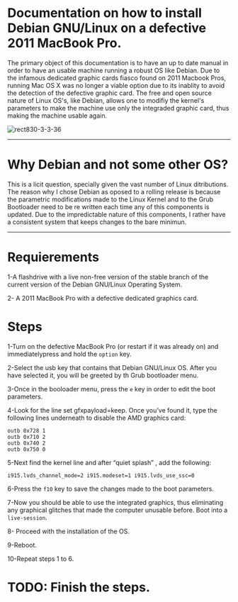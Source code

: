 # Documentation on how to install Debian GNU/Linux on a defective 2011 MacBook Pro.

The primary object of this documentation is to have an up to date manual in order to have an usable machine running a robust OS like Debian. Due to the infamous dedicated graphic cards fiasco found on 2011 Macbook Pros, running Mac OS X was no longer a viable option due to its inablity to avoid the detection of the defective graphic card. The free and open source nature of Linux OS's, like Debian, allows one to modifiy the kernel's parameters to make the machine use only the integraded graphic card, thus making the machine usable again.

![rect830-3-3-36](https://user-images.githubusercontent.com/64110504/94893124-a73c5100-0443-11eb-9bd2-039d037423e5.png)

---

# Why Debian and not some other OS?

This is a licit question, specially given the vast number of Linux ditributions. The reason why I chose Debian as oposed to a rolling release is because the parametric modifications made to the Linux Kernel and to the Grub Bootloader need to be re written each time any of this components is updated. Due to the impredictable nature of this components, I rather have a consistent system that keeps changes to the bare minimun. 

---

# Requierements

1-A flashdrive with a live non-free version of the stable branch of the current version of the Debian GNU/Linux Operating System.

2- A 2011 MacBook Pro with a defective dedicated graphics card.

# Steps
1-Turn on the defective MacBook Pro (or restart if it was already on) and immediatelypress  and hold the `option` key. 

2-Select the usb key that contains that Debian GNU/Linux OS. After you have selected it, you will be greeted by th Grub bootloader menu.

3-Once in the booloader menu, press the `e` key in order to edit the boot parameters.

4-Look for the line set gfxpayload=keep. Once you’ve found it, type the following lines underneath to disable the AMD graphics card:
    
    outb 0x728 1
    outb 0x710 2
    outb 0x740 2
    outb 0x750 0
    
5-Next find the kernel line and after “quiet splash” , add the following:
    
    i915.lvds_channel_mode=2 i915.modeset=1 i915.lvds_use_ssc=0

6-Press the `f10` key to save the changes made to the boot parameters.

7-Now you should be able to use the integrated graphics, thus eliminating any graphical glitches that made the computer unusable before. Boot into a `live-session`.

8- Proceed with the installation of the OS.

9-Reboot.

10-Repeat steps 1 to 6.

# TODO: Finish the steps.
